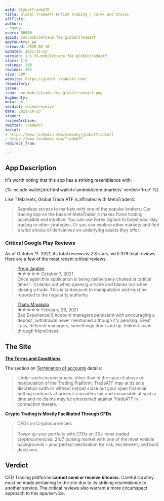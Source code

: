 ```yaml
---
wsId: GlobalTradeATF
title: Global TradeATF Online Trading | Forex and Stocks
altTitle: 
authors:
- danny
users: 50000
appId: com.mobiletrade.fms.globaltradeatf
appCountry: ag
released: 2020-06-10
updated: 2021-11-22
version: 1.5.78-mobiletrade.fms.globaltradeatf
stars: 2.8
ratings: 389
reviews: 313
size: 20M
website: https://global.tradeatf.com/
repository: 
issue: 
icon: com.mobiletrade.fms.globaltradeatf.png
bugbounty: 
meta: ok
verdict: nosendreceive
date: 2021-10-13
signer: 
reviewArchive: 
twitter: TradeATF
social:
- https://www.linkedin.com/company/globaltradeatf
- https://www.facebook.com/TradeATF
redirect_from: 

---
```


## App Description

It's worth noting that this app has a striking resemblance with: 

{% include walletLink.html wallet='android/com.tmarkets' verdict='true' %} 

Like T1Markets, Global Trade ATF is affiliated with MetaTrader4:

> Seamless access to markets with one of the popular brokers:
Our trading app on the base of MetaTrader 4 makes Forex trading accessible and intuitive. You can use Forex signals to boost your day trading or other strategies. Or you can explore other markets and find a wide choice of derivatives on underlying assets they offer.

### Critical Google Play Reviews

As of October 11. 2021, its total reviews is 2.8 stars, with 379 total reviews. Here are a few of the most recent critical reviews:

> [Prem Jagdev](https://play.google.com/store/apps/details?id=com.mobiletrade.fms.globaltradeatf&reviewId=gp%3AAOqpTOGNfQAYr12tLKr4a81kKLoOj8g4HSHD_U_4hThpc8pPjgxATiQ5XQgdl7eO5zFtB2eSrKMv1L2Vajv-knA)<br>
  ★☆☆☆☆ October 7, 2021 <br>
       Once again this application is being deliberately choked at critical times' : it blanks out when opening a trade and blanks out when closing a trade. This is tantamount to manipulation and must be reported to the regularity authority

> [Thato Mmakola](https://play.google.com/store/apps/details?id=com.mobiletrade.fms.globaltradeatf&reviewId=gp%3AAOqpTOEb89Az9QC9KP3Wz3nMcQIFA0iCv7MmnDY1I968tF11UlOklkuVnHgqDgl7k3vKkJkqBIM3jAgEsg-hy1s)<br>
  ★☆☆☆☆ February 26, 2021 <br>
       Bad Experience!!! Account managers persistant with encouraging a deposit, withdrawal never mentioned although it's pending. Great Loss, different managers, somethings don't add up. Indirect scam through friendliness!       

## The Site

[**The Terms and Conditions**](https://global.tradeatf.com/en/terms)

The section on [Termination of accounts](https://global.tradeatf.com/en/terms#panel10a) details:

> Under such circumstances, other than in the case of abuse or manipulation of the Trading Platform, TradeATF may at its sole discretion (with or without notice) close out your open financial betting contracts at prices it considers fair and reasonable at such a time and no claims may be entertained against TradeATF in connection thereto.

**Crypto Trading is Mostly Facilitated Through CFDs**

> CFDs on Cryptocurrencies<br><br>
Power up your portfolio with CFDs on 30+ most traded cryptocurrencies. 24/7 pulsing market with one of the most volatile backgrounds – your perfect destination for risk, excitement, and bold decisions.

## Verdict

CFD Trading platforms **cannot send or receive bitcoins.** Careful scrutiny must be made pertaining to the site due to its striking resemblance to another service. The critical reviews also warrant a more circumspect approach to this app/service.

